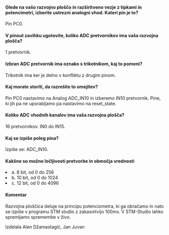 
<h4>Glede na vašo razvojno ploščo in razširitveno vezje z tipkami in potencimetri, izberite ustrezni analogni vhod. Kateri pin je to?</h4>
<p>Pin PC0.</p>

<h4>V pinout zavihku ugotovite, koliko ADC pretvornikov ima vaša razvojna plošča?</h4
<p>1 pretvornik.</p>

<h4>Izbran ADC pretvornik ima oznako s trikotnikom, kaj to pomeni?</h4>
<p>Trikotnik ima ker je delno v konfliktu z drugim pinom.</p>

<h4>Kaj morate storiti, da razrešite to omejitev?</h4>
<p>Pin PC0 nastavimo na Analog ADC_IN10 in izberemo IN10 pretvornik. Pine, ki jih pa ne uporabljamo pa nastavimo na reset_state.</p>

<h4>Koliko ADC vhodnih kanalov ima vaša razvojna plošča?</h4>
<p>16 pretvornikov. IN0 do IN15.</p>

<h4>Kaj se izpiše poleg pina?</h4>
<p>Izpiše se: ADC_IN10.</p>

<h4>Kakšne so možne ločljivosti pretvorbe in območja vrednosti</h4>
<li>a.  8 bit, od 0 do 256</li>
<li>b.  10 bit, od 0 do 1024</li>
<li>c.  12 bit, od 0 do 4096</li>

<h4>Komentar</h4>
<p>Razvojna ploščica deluje na principu potenciometra, ki ga obračamo in nato se izpiše v programu STM studio z zakasnitvijo 100ms. V STM-Studio lahko spremljamo spremembe v živo.</p>

Izdelala Alen Džamastagić, Jan Juvan
